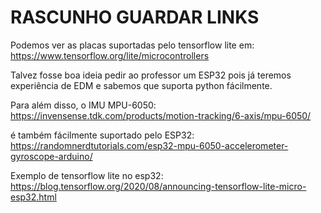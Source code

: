 # RASCUNHO GUARDAR LINKS    

Podemos ver as placas suportadas pelo tensorflow lite em:
https://www.tensorflow.org/lite/microcontrollers

Talvez fosse boa ideia pedir ao professor um ESP32 pois já teremos experiência de EDM e sabemos que suporta python fácilmente. 

Para além disso, o IMU MPU-6050: https://invensense.tdk.com/products/motion-tracking/6-axis/mpu-6050/

é também fácilmente suportado pelo ESP32: https://randomnerdtutorials.com/esp32-mpu-6050-accelerometer-gyroscope-arduino/

Exemplo de tensorflow lite no esp32: https://blog.tensorflow.org/2020/08/announcing-tensorflow-lite-micro-esp32.html